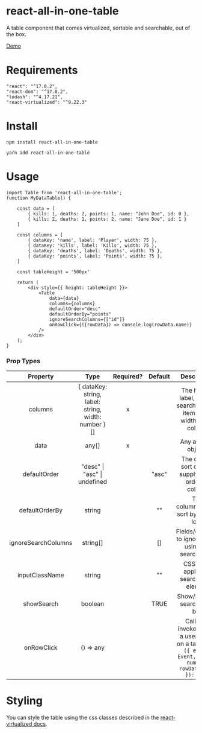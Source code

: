 # react-all-in-one-table
A table component that comes virtualized, sortable and searchable, out of the box.

[Demo](http://www.vr-together.net/leaderboard)


# Requirements
```
"react": "^17.0.2",
"react-dom": "^17.0.2",
"lodash": "^4.17.21",
"react-virtualized": "^9.22.3"
```

# Install
```
npm install react-all-in-one-table

yarn add react-all-in-one-table
```

# Usage
```
import Table from 'react-all-in-one-table';
function MyDataTable() {

    const data = [
        { kills: 1, deaths: 2, points: 1, name: "John Doe", id: 0 },
        { kills: 2, deaths: 1, points: 2, name: "Jane Doe", id: 1 }
    ]

    const columns = [
        { dataKey: 'name', label: 'Player', width: 75 },
        { dataKey: 'kills', label: 'Kills', width: 75 },
        { dataKey: 'deaths', label: 'Deaths', width: 75 },
        { dataKey: 'points', label: 'Points', width: 75 },
    ]

    const tableHeight = '500px'

    return (
        <div style={{ height: tableHeight }}>
            <Table
                data={data}
                columns={columns}
                defaultOrder="desc"
                defaultOrderBy="points"
                ignoreSearchColumns={["id"]}
                onRowClick={({rowData}) => console.log(rowData.name)}
            />
        </div>
    );
}
```
### Prop Types
|       Property      |                         Type                        | Required? | Default |                                Description                               |
|:-------------------:|:---------------------------------------------------:|:---------:|:-------:|:------------------------------------------------------------------------:|
|       columns       | { dataKey: string, label: string, width: number }[] |     x     |         | The header label, field to search on data items, and width of the column |
|         data        |                        any[]                        |     x     |         |                           Any array of objects                           |
|     defaultOrder    |             "desc" \| "asc" \| undefined            |           |  "asc"  |          The default sort order if supplying an order by column          |
|    defaultOrderBy   |                        string                       |           |    ""   |                 The column/field to sort by on first load                |
| ignoreSearchColumns |                       string[]                      |           |    []   |           Fields/columns to ignore when using the search input           |
|    inputClassName   |                        string                       |           |    ""   |                 CSS class applied to search input element                |
|      showSearch     |                       boolean                       |           |   TRUE  |                      Show/hide the search input box                      |
|      onRowClick     |                     () => any                       |           |         |Callback invoked when a user clicks on a table row. `({ event: Event, index: number, rowData: any }): void`|
# Styling
You can style the table using the css classes described in the [react-virtualized docs](https://github.com/bvaughn/react-virtualized/blob/master/docs/Table.md#class-names).